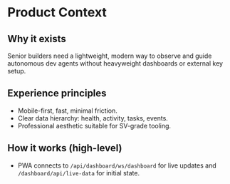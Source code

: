 # Product Context

## Why it exists

Senior builders need a lightweight, modern way to observe and guide autonomous dev agents without heavyweight dashboards or external key setup.

## Experience principles

- Mobile-first, fast, minimal friction.
- Clear data hierarchy: health, activity, tasks, events.
- Professional aesthetic suitable for SV-grade tooling.

## How it works (high-level)

- PWA connects to `/api/dashboard/ws/dashboard` for live updates and `/dashboard/api/live-data` for initial state.
